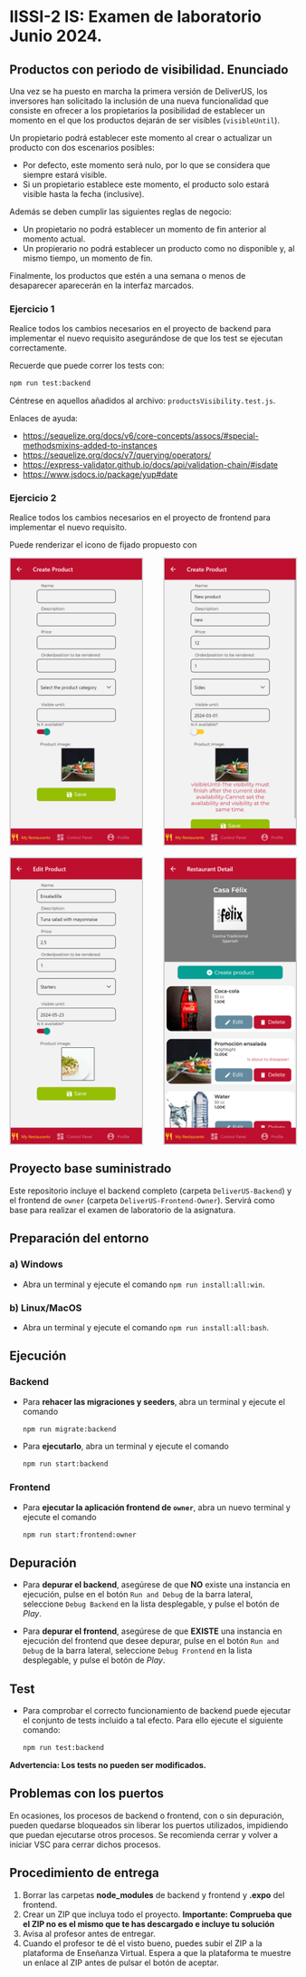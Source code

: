 # IISSI-2 IS: Examen de laboratorio Junio 2024. 

## Productos con periodo de visibilidad. Enunciado

Una vez se ha puesto en marcha la primera versión de DeliverUS, los inversores han solicitado la inclusión de una nueva funcionalidad que consiste en ofrecer a los propietarios la posibilidad de establecer un momento en el que los productos dejarán de ser visibles (`visibleUntil`).

Un propietario podrá establecer este momento al crear o actualizar un producto con dos escenarios posibles:

* Por defecto, este momento será nulo, por lo que se considera que siempre estará visible.
* Si un propietario establece este momento, el producto solo estará visible hasta la fecha (inclusive).

Además se deben cumplir las siguientes reglas de negocio:
* Un propietario no podrá establecer un momento de fin anterior al momento actual.
* Un propierario no podrá establecer un producto como no disponible y, al mismo tiempo, un momento de fin.


Finalmente, los productos que estén a una semana o menos de desaparecer aparecerán en la interfaz marcados.

### Ejercicio 1

Realice todos los cambios necesarios en el proyecto de backend para implementar el nuevo requisito asegurándose de que los test se ejecutan correctamente.

Recuerde que puede correr los tests con:
```Bash
npm run test:backend
```

Céntrese en aquellos añadidos al archivo: `productsVisibility.test.js`.

Enlaces de ayuda:

* https://sequelize.org/docs/v6/core-concepts/assocs/#special-methodsmixins-added-to-instances
* https://sequelize.org/docs/v7/querying/operators/
* https://express-validator.github.io/docs/api/validation-chain/#isdate
* https://www.jsdocs.io/package/yup#date

### Ejercicio 2

Realice todos los cambios necesarios en el proyecto de frontend para implementar el nuevo requisito.

Puede renderizar el icono de fijado propuesto con

<div style="display: grid; grid-template-columns: repeat(2, 50%); gap: 20px;">
  <img src="captura1.png" alt="captura1" style="border: solid 2px #ccc; width: calc(100% - 20px);"/>
  <img src="captura2.png" alt="captura2" style="border: solid 2px #ccc; width: calc(100% - 20px);"/>
  <img src="captura3.png" alt="captura3" style="border: solid 2px #ccc; width: calc(100% - 20px);"/>
  <img src="captura4.png" alt="captura5" style="border: solid 2px #ccc; width: calc(100% - 20px);"/>
</div>

## Proyecto base suministrado

Este repositorio incluye el backend completo (carpeta `DeliverUS-Backend`) y el frontend de `owner` (carpeta `DeliverUS-Frontend-Owner`). Servirá como base para realizar el examen de laboratorio de la asignatura.

## Preparación del entorno

### a) Windows

* Abra un terminal y ejecute el comando `npm run install:all:win`.

### b) Linux/MacOS

* Abra un terminal y ejecute el comando `npm run install:all:bash`.

## Ejecución

### Backend

* Para **rehacer las migraciones y seeders**, abra un terminal y ejecute el comando

    ```Bash
    npm run migrate:backend
    ```

* Para **ejecutarlo**, abra un terminal y ejecute el comando

    ```Bash
    npm run start:backend
    ```

### Frontend

* Para **ejecutar la aplicación frontend de `owner`**, abra un nuevo terminal y ejecute el comando

    ```Bash
    npm run start:frontend:owner
    ```


## Depuración

* Para **depurar el backend**, asegúrese de que **NO** existe una instancia en ejecución, pulse en el botón `Run and Debug` de la barra lateral, seleccione `Debug Backend` en la lista desplegable, y pulse el botón de *Play*.

* Para **depurar el frontend**, asegúrese de que **EXISTE** una instancia en ejecución del frontend que desee depurar, pulse en el botón `Run and Debug` de la barra lateral, seleccione `Debug Frontend` en la lista desplegable, y pulse el botón de *Play*.

## Test

* Para comprobar el correcto funcionamiento de backend puede ejecutar el conjunto de tests incluido a tal efecto. Para ello ejecute el siguiente comando:

    ```Bash
    npm run test:backend
    ```
**Advertencia: Los tests no pueden ser modificados.**

## Problemas con los puertos

En ocasiones, los procesos de backend o frontend, con o sin depuración, pueden quedarse bloqueados sin liberar los puertos utilizados, impidiendo que puedan ejecutarse otros procesos. Se recomienda cerrar y volver a iniciar VSC para cerrar dichos procesos.

## Procedimiento de entrega

1. Borrar las carpetas **node_modules** de backend y frontend y **.expo** del frontend.
1. Crear un ZIP que incluya todo el proyecto. **Importante: Comprueba que el ZIP no es el mismo que te has descargado e incluye tu solución**
1. Avisa al profesor antes de entregar.
1. Cuando el profesor te dé el visto bueno, puedes subir el ZIP a la plataforma de Enseñanza Virtual. Espera a que la plataforma te muestre un enlace al ZIP antes de pulsar el botón de aceptar.